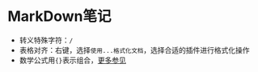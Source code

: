 # MarkDown笔记

- 转义特殊字符：`/`
- 表格对齐：右键，选择`使用...格式化文档`，选择合适的插件进行格式化操作
- 数学公式用`{}`表示组合，[更多参见](https://blog.csdn.net/hellohake/article/details/108811628?spm=1001.2101.3001.6650.1&utm_medium=distribute.pc_relevant.none-task-blog-2%7Edefault%7ECTRLIST%7Edefault-1-108811628-blog-121356995.pc_relevant_aa2&depth_1-utm_source=distribute.pc_relevant.none-task-blog-2%7Edefault%7ECTRLIST%7Edefault-1-108811628-blog-121356995.pc_relevant_aa2&utm_relevant_index=2)
